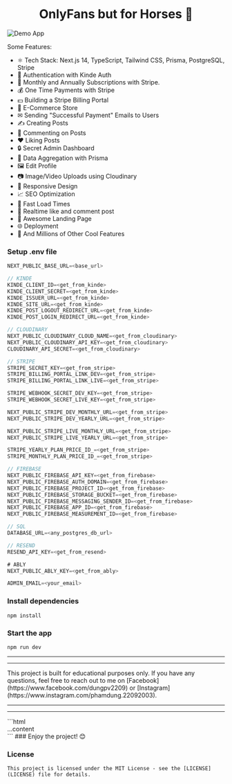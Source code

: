 <h1 align="center">OnlyFans but for Horses 🐴</h1>

![Demo App](https://res.cloudinary.com/den0awox0/image/upload/v1723907296/horse/DEMO/j2okbbvwvzcggpfce0cs.png)

Some Features:

-   ⚛️ Tech Stack: Next.js 14, TypeScript, Tailwind CSS, Prisma, PostgreSQL, Stripe
-   🔐 Authentication with Kinde Auth
-   💸 Monthly and Annually Subscriptions with Stripe.
-   💰 One Time Payments with Stripe
-   💵 Building a Stripe Billing Portal
-   🛒 E-Commerce Store
-   ✉ Sending "Successful Payment" Emails to Users
-   ✍️ Creating Posts
-   💬 Commenting on Posts
-   ❤️ Liking Posts
-   🔒 Secret Admin Dashboard
-   📝 Data Aggregation with Prisma
-   🖼️ Edit Profile
-   📷 Image/Video Uploads using Cloudinary
-   📱 Responsive Design
-   📈 SEO Optimization
-   🚀 Fast Load Times
-   🎉 Realtime like and comment post
-   💙 Awesome Landing Page
-   🌐 Deployment
-   👀 And Millions of Other Cool Features

### Setup .env file

```js
NEXT_PUBLIC_BASE_URL=<base_url>

// KINDE
KINDE_CLIENT_ID=<get_from_kinde>
KINDE_CLIENT_SECRET=<get_from_kinde>
KINDE_ISSUER_URL=<get_from_kinde>
KINDE_SITE_URL=<get_from_kinde>
KINDE_POST_LOGOUT_REDIRECT_URL=<get_from_kinde>
KINDE_POST_LOGIN_REDIRECT_URL=<get_from_kinde>

// CLOUDINARY
NEXT_PUBLIC_CLOUDINARY_CLOUD_NAME=<get_from_cloudinary>
NEXT_PUBLIC_CLOUDINARY_API_KEY=<get_from_cloudinary>
CLOUDINARY_API_SECRET=<get_from_cloudinary>

// STRIPE
STRIPE_SECRET_KEY=<get_from_stripe>
STRIPE_BILLING_PORTAL_LINK_DEV=<get_from_stripe>
STRIPE_BILLING_PORTAL_LINK_LIVE=<get_from_stripe>

STRIPE_WEBHOOK_SECRET_DEV_KEY=<get_from_stripe>
STRIPE_WEBHOOK_SECRET_LIVE_KEY=<get_from_stripe>

NEXT_PUBLIC_STRIPE_DEV_MONTHLY_URL=<get_from_stripe>
NEXT_PUBLIC_STRIPE_DEV_YEARLY_URL=<get_from_stripe>

NEXT_PUBLIC_STRIPE_LIVE_MONTHLY_URL=<get_from_stripe>
NEXT_PUBLIC_STRIPE_LIVE_YEARLY_URL=<get_from_stripe>

STRIPE_YEARLY_PLAN_PRICE_ID_=<get_from_stripe>
STRIPE_MONTHLY_PLAN_PRICE_ID_=<get_from_stripe>

// FIREBASE
NEXT_PUBLIC_FIREBASE_API_KEY=<get_from_firebase>
NEXT_PUBLIC_FIREBASE_AUTH_DOMAIN=<get_from_firebase>
NEXT_PUBLIC_FIREBASE_PROJECT_ID=<get_from_firebase>
NEXT_PUBLIC_FIREBASE_STORAGE_BUCKET=<get_from_firebase>
NEXT_PUBLIC_FIREBASE_MESSAGING_SENDER_ID=<get_from_firebase>
NEXT_PUBLIC_FIREBASE_APP_ID=<get_from_firebase>
NEXT_PUBLIC_FIREBASE_MEASUREMENT_ID=<get_from_firebase>

// SQL
DATABASE_URL=<any_postgres_db_url>

// RESEND
RESEND_API_KEY=<get_from_resend>

# ABLY
NEXT_PUBLIC_ABLY_KEY=<get_from_ably>

ADMIN_EMAIL=<your_email>
```

### Install dependencies

```shell
npm install
```

### Start the app

```shell
npm run dev
```

<hr/>
<hr/>
This project is built for educational purposes only. If you have any questions, feel free to reach out to me on [Facebook](https://www.facebook.com/dungpv2209) or [Instagram](https://www.instagram.com/phamdung.22092003).
<hr/>
<hr/>
```html
<div>...content</div>
 ```
### Enjoy the project! 😊

### License

```
This project is licensed under the MIT License - see the [LICENSE](LICENSE) file for details.
```
